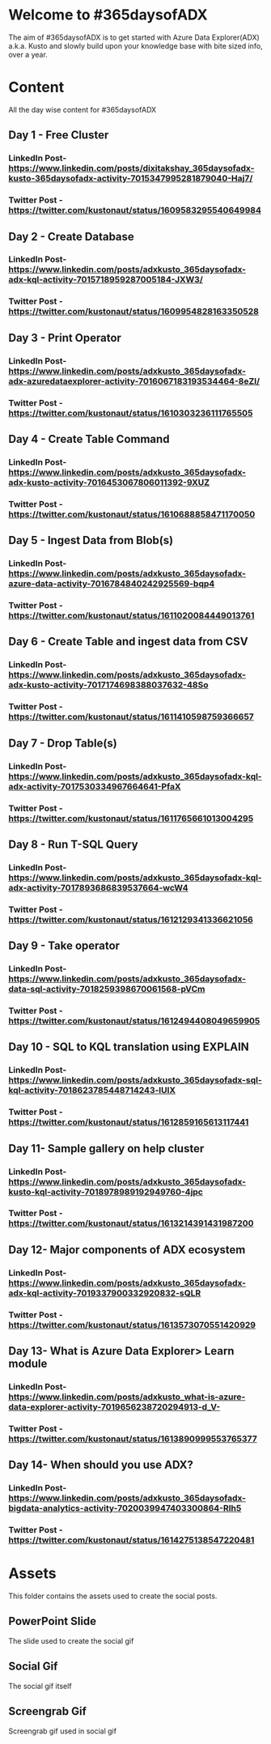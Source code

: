 # Welcome to #365daysofADX

The aim of #365daysofADX is to get started with Azure Data Explorer(ADX) a.k.a. Kusto and slowly build upon your knowledge base with bite sized info, over a year.


# Content

All the day wise content for #365daysofADX

## Day 1 - Free Cluster

### LinkedIn Post- https://www.linkedin.com/posts/dixitakshay_365daysofadx-kusto-365daysofadx-activity-7015347995281879040-Haj7/

### Twitter Post - https://twitter.com/kustonaut/status/1609583295540649984

## Day 2 - Create Database

### LinkedIn Post- https://www.linkedin.com/posts/adxkusto_365daysofadx-adx-kql-activity-7015718959287005184-JXW3/

### Twitter Post - https://twitter.com/kustonaut/status/1609954828163350528

## Day 3 - Print Operator

### LinkedIn Post- https://www.linkedin.com/posts/adxkusto_365daysofadx-adx-azuredataexplorer-activity-7016067183193534464-8eZl/

### Twitter Post - https://twitter.com/kustonaut/status/1610303236111765505

## Day 4 - Create Table Command

### LinkedIn Post- https://www.linkedin.com/posts/adxkusto_365daysofadx-adx-kusto-activity-7016453067806011392-9XUZ

### Twitter Post - https://twitter.com/kustonaut/status/1610688858471170050

## Day 5 - Ingest Data from Blob(s)

### LinkedIn Post- https://www.linkedin.com/posts/adxkusto_365daysofadx-azure-data-activity-7016784840242925569-bqp4

### Twitter Post - https://twitter.com/kustonaut/status/1611020084449013761

## Day 6 - Create Table and ingest data from CSV

### LinkedIn Post- https://www.linkedin.com/posts/adxkusto_365daysofadx-adx-kusto-activity-7017174698388037632-48So

### Twitter Post - https://twitter.com/kustonaut/status/1611410598759366657

## Day 7 - Drop Table(s)

### LinkedIn Post- https://www.linkedin.com/posts/adxkusto_365daysofadx-kql-adx-activity-7017530334967664641-PfaX

### Twitter Post - https://twitter.com/kustonaut/status/1611765661013004295

## Day 8 - Run T-SQL Query

### LinkedIn Post- https://www.linkedin.com/posts/adxkusto_365daysofadx-kql-adx-activity-7017893686839537664-wcW4

### Twitter Post - https://twitter.com/kustonaut/status/1612129341336621056

## Day 9 - Take operator

### LinkedIn Post- https://www.linkedin.com/posts/adxkusto_365daysofadx-data-sql-activity-7018259398670061568-pVCm

### Twitter Post - https://twitter.com/kustonaut/status/1612494408049659905

## Day 10 - SQL to KQL translation using EXPLAIN

### LinkedIn Post- https://www.linkedin.com/posts/adxkusto_365daysofadx-sql-kql-activity-7018623785448714243-lUlX

### Twitter Post - https://twitter.com/kustonaut/status/1612859165613117441

## Day 11- Sample gallery on help cluster

### LinkedIn Post- https://www.linkedin.com/posts/adxkusto_365daysofadx-kusto-kql-activity-7018978989192949760-4jpc

### Twitter Post - https://twitter.com/kustonaut/status/1613214391431987200

## Day 12- Major components of ADX ecosystem

### LinkedIn Post- https://www.linkedin.com/posts/adxkusto_365daysofadx-adx-kql-activity-7019337900332920832-sQLR

### Twitter Post - https://twitter.com/kustonaut/status/1613573070551420929

## Day 13- What is Azure Data Explorer> Learn module

### LinkedIn Post- https://www.linkedin.com/posts/adxkusto_what-is-azure-data-explorer-activity-7019656238720294913-d_V-

### Twitter Post - https://twitter.com/kustonaut/status/1613890999553765377

## Day 14- When should you use ADX?

### LinkedIn Post- https://www.linkedin.com/posts/adxkusto_365daysofadx-bigdata-analytics-activity-7020039947403300864-RIh5

### Twitter Post - https://twitter.com/kustonaut/status/1614275138547220481


# Assets

This folder contains the assets used to create the social posts.

## PowerPoint Slide

The slide used to create the social gif

## Social Gif

The social gif itself

## Screengrab Gif

Screengrab gif used in social gif


